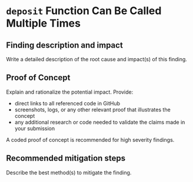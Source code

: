 # `deposit` Function Can Be Called Multiple Times

## Finding description and impact

Write a detailed description of the root cause and impact(s) of this finding.

## Proof of Concept

Explain and rationalize the potential impact. Provide:
- direct links to all referenced code in GitHub
- screenshots, logs, or any other relevant proof that illustrates the concept
- any additional research or code needed to validate the claims made in your submission

A coded proof of concept is recommended for high severity findings.

## Recommended mitigation steps

Describe the best method(s) to mitigate the finding.


